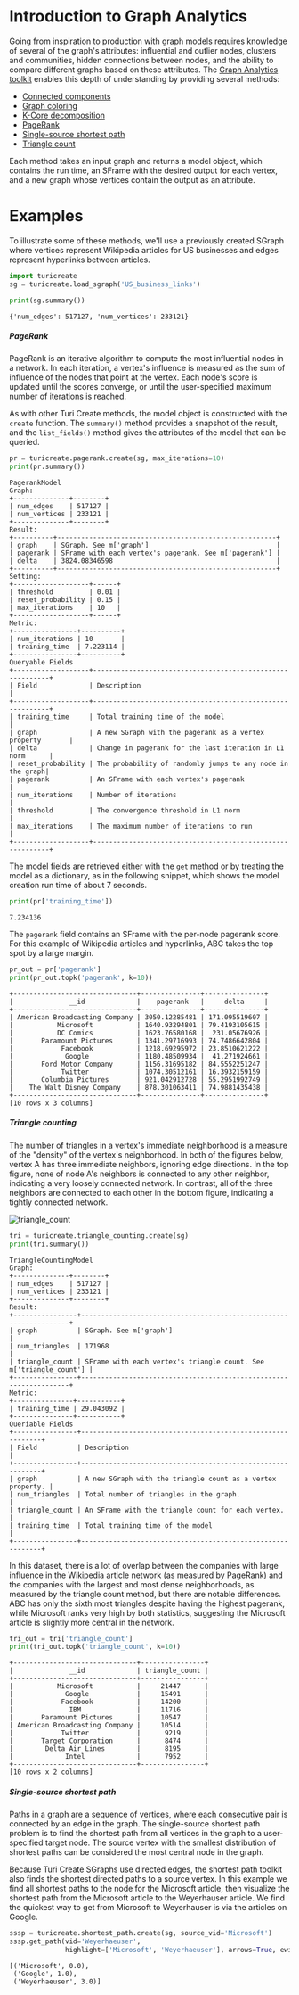 # Introduction to Graph Analytics

Going from inspiration to production with graph models requires knowledge of several of the graph's attributes:
influential and outlier nodes, clusters and communities, hidden
connections between nodes, and the ability to compare different graphs based on
these attributes. The
[Graph Analytics toolkit](https://apple.github.io/turicreate/docs/api/turicreate.toolkits.graph_analytics.html)
enables this depth of understanding by providing several methods:

- [Connected components](https://apple.github.io/turicreate/docs/api/generated/turicreate.connected_components.create.html)
- [Graph coloring](https://apple.github.io/turicreate/docs/api/generated/turicreate.graph_coloring.create.html)
- [K-Core decomposition](https://apple.github.io/turicreate/docs/api/generated/turicreate.kcore.create.html)
- [PageRank](https://apple.github.io/turicreate/docs/api/generated/turicreate.pagerank.create.html)
- [Single-source shortest path](https://apple.github.io/turicreate/docs/api/generated/turicreate.shortest_path.create.html)
- [Triangle count](https://apple.github.io/turicreate/docs/api/generated/turicreate.triangle_counting.create.html#turicreate.triangle_counting.create)

Each method takes an input graph and returns a model object, which contains the
run time, an SFrame with the desired output for each vertex, and a new graph
whose vertices contain the output as an attribute.


# Examples

To illustrate some of these methods, we'll use a previously created SGraph where
vertices represent Wikipedia articles for  US businesses and edges represent
hyperlinks between articles.

```python
import turicreate
sg = turicreate.load_sgraph('US_business_links')

print(sg.summary())
```
```no-highlight
{'num_edges': 517127, 'num_vertices': 233121}
```


##### PageRank

PageRank is an iterative algorithm to compute the most influential nodes in a
network. In each iteration, a vertex's influence is measured as the sum of
influence of the nodes that point at the vertex. Each node's score is updated
until the scores converge, or until the user-specified maximum number of
iterations is reached.

As with other Turi Create methods, the model object is constructed with
the `create` function. The `summary()` method provides a snapshot of the
result, and the `list_fields()` method gives the attributes of the model
that can be queried.

```python
pr = turicreate.pagerank.create(sg, max_iterations=10)
print(pr.summary())
```
```no-highlight
PagerankModel
Graph:
+--------------+--------+
| num_edges    | 517127 |
| num_vertices | 233121 |
+--------------+--------+
Result:
+----------+-------------------------------------------------------+
| graph    | SGraph. See m['graph']                                |
| pagerank | SFrame with each vertex's pagerank. See m['pagerank'] |
| delta    | 3824.08346598                                         |
+----------+-------------------------------------------------------+
Setting:
+-------------------+------+
| threshold         | 0.01 |
| reset_probability | 0.15 |
| max_iterations    | 10   |
+-------------------+------+
Metric:
+----------------+----------+
| num_iterations | 10       |
| training_time  | 7.223114 |
+----------------+----------+
Queryable Fields
+-------------------+-----------------------------------------------------------+
| Field             | Description                                               |
+-------------------+-----------------------------------------------------------+
| training_time     | Total training time of the model                          |
| graph             | A new SGraph with the pagerank as a vertex property       |
| delta             | Change in pagerank for the last iteration in L1 norm      |
| reset_probability | The probability of randomly jumps to any node in the graph|
| pagerank          | An SFrame with each vertex's pagerank                     |
| num_iterations    | Number of iterations                                      |
| threshold         | The convergence threshold in L1 norm                      |
| max_iterations    | The maximum number of iterations to run                   |
+-------------------+-----------------------------------------------------------+
```

The model fields are retrieved either with the `get` method or by
treating the model as a dictionary, as in the following snippet, which
shows the model creation run time of about 7 seconds.

```python
print(pr['training_time'])
```
```no-highlight
7.234136
```

The `pagerank` field contains an SFrame with the per-node pagerank score. For
this example of Wikipedia articles and hyperlinks, ABC takes the top spot by a
large margin.

```python
pr_out = pr['pagerank']
print(pr_out.topk('pagerank', k=10))
```
```no-highlight
+-------------------------------+---------------+---------------+
|              __id             |    pagerank   |     delta     |
+-------------------------------+---------------+---------------+
| American Broadcasting Company | 3050.12285481 | 171.095519607 |
|           Microsoft           | 1640.93294801 | 79.4193105615 |
|           DC Comics           | 1623.76580168 |  231.05676926 |
|       Paramount Pictures      | 1341.29716993 | 74.7486642804 |
|            Facebook           | 1218.69295972 | 23.8510621222 |
|             Google            | 1180.48509934 |  41.271924661 |
|       Ford Motor Company      | 1156.31695182 | 84.5552251247 |
|            Twitter            | 1074.30512161 | 16.3932159159 |
|       Columbia Pictures       | 921.042912728 | 55.2951992749 |
|    The Walt Disney Company    | 878.301063411 | 74.9881435438 |
+-------------------------------+---------------+---------------+
[10 rows x 3 columns]
```



##### Triangle counting

The number of triangles in a vertex's immediate neighborhood is a measure of the
"density" of the vertex's neighborhood. In both of the figures below, vertex A
has three immediate neighbors, ignoring edge directions. In the top figure, none
of node A's neighbors is connected to any other neighbor, indicating a very
loosely connected network. In contrast, all of the three neighbors are connected
to each other in the bottom figure, indicating a tightly connected network.

![triangle_count](images/triangle_count.png)

```python
tri = turicreate.triangle_counting.create(sg)
print(tri.summary())
```
```no-highlight
TriangleCountingModel
Graph:
+--------------+--------+
| num_edges    | 517127 |
| num_vertices | 233121 |
+--------------+--------+
Result:
+----------------+-------------------------------------------------------------------+
| graph          | SGraph. See m['graph']                                            |
| num_triangles  | 171968                                                            |
| triangle_count | SFrame with each vertex's triangle count. See m['triangle_count'] |
+----------------+-------------------------------------------------------------------+
Metric:
+---------------+-----------+
| training_time | 29.043092 |
+---------------+-----------+
Queriable Fields
+----------------+------------------------------------------------------------+
| Field          | Description                                                |
+----------------+------------------------------------------------------------+
| graph          | A new SGraph with the triangle count as a vertex property. |
| num_triangles  | Total number of triangles in the graph.                    |
| triangle_count | An SFrame with the triangle count for each vertex.         |
| training_time  | Total training time of the model                           |
+----------------+------------------------------------------------------------+
```

In this dataset, there is a lot of overlap between the companies with large
influence in the Wikipedia article network (as measured by PageRank) and the
companies with the largest and most dense neighborhoods, as measured by the
triangle count method, but there are notable differences. ABC has only the sixth
most triangles despite having the highest pagerank, while Microsoft ranks very
high by both statistics, suggesting the Microsoft article is slightly more
central in the network.

```python
tri_out = tri['triangle_count']
print(tri_out.topk('triangle_count', k=10))
```
```no-highlight
+-------------------------------+----------------+
|              __id             | triangle_count |
+-------------------------------+----------------+
|           Microsoft           |     21447      |
|             Google            |     15491      |
|            Facebook           |     14200      |
|              IBM              |     11716      |
|       Paramount Pictures      |     10547      |
| American Broadcasting Company |     10514      |
|            Twitter            |      9219      |
|       Target Corporation      |      8474      |
|        Delta Air Lines        |      8195      |
|             Intel             |      7952      |
+-------------------------------+----------------+
[10 rows x 2 columns]
```


##### Single-source shortest path

Paths in a graph are a sequence of vertices, where each consecutive pair is
connected by an edge in the graph. The single-source shortest path problem is to
find the shortest path from all vertices in the graph to a user-specified target
node. The source vertex with the smallest distribution of shortest paths can be
considered the most central node in the graph.

Because Turi Create SGraphs use directed edges, the shortest path toolkit
also finds the shortest directed paths to a source vertex. In this example we
find all shortest paths to the node for the Microsoft article, then visualize
the shortest path from the Microsoft article to the Weyerhauser article.
We find the quickest way to get from Microsoft to Weyerhauser is via the
articles on Google.

```python
sssp = turicreate.shortest_path.create(sg, source_vid='Microsoft')
sssp.get_path(vid='Weyerhaeuser',
              highlight=['Microsoft', 'Weyerhaeuser'], arrows=True, ewidth=1.5)
```
```no-highlight
[('Microsoft', 0.0),
 ('Google', 1.0),
 ('Weyerhaeuser', 3.0)]
```
